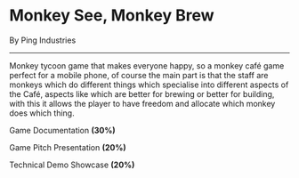 # Monkey See, Monkey Brew

By Ping Industries

---

Monkey tycoon game that makes everyone happy, so a monkey café game perfect for
a mobile phone, of course the main part is that the staff are monkeys which do
different things which specialise into different aspects of the Café, aspects
like which are better for brewing or better for building, with this it allows
the player to have freedom and allocate which monkey does which thing. 

Game Documentation **(30%)**

Game Pitch Presentation **(20%)**

Technical Demo Showcase **(20%)**
